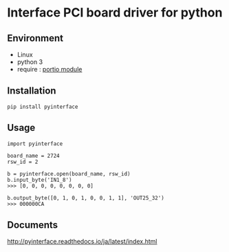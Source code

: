 # Interface PCI board driver for python

## Environment
- Linux
- python 3
- require : [portio module](http://portio.inrim.it/)


## Installation
`pip install pyinterface`


## Usage

    import pyinterface
    
    board_name = 2724
    rsw_id = 2
    
    b = pyinterface.open(board_name, rsw_id)
    b.input_byte('IN1_8')
    >>> [0, 0, 0, 0, 0, 0, 0, 0]
    
    b.output_byte([0, 1, 0, 1, 0, 0, 1, 1], 'OUT25_32')
    >>> 000000CA


## Documents

http://pyinterface.readthedocs.io/ja/latest/index.html